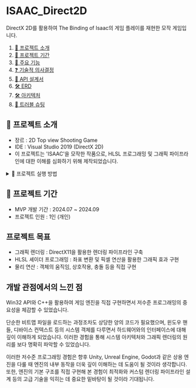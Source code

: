 # ISAAC_Direct2D
DirectX 2D를 활용하여 The Binding of Isaac의 게임 플레이를 재현한 모작 게임입니다.

1. [🔎 프로젝트 소개](#-프로젝트-소개)
2. [🎯 프로젝트 기간](#-프로젝트-기간)
3. [🚀 주요 기능](#-주요-기능)
4. [❓ 기술적 의사결정](#-기술적-의사결정)
5. [📃 API 설계서](#-api-설계서)
6. [🛠 ERD](#-erd)
7. [🛠 아키텍처](#-아키텍처)
8. [🚨 트러블 슈팅](#-트러블-슈팅)

## 🔎 프로젝트 소개
- 장르 : 2D Top view Shooting Game
- IDE : Visual Studio 2019 (DirectX 2D)
- 이 프로젝트는 'ISAAC'을 모작한 작품으로, HLSL 프로그래밍 및 그래픽 파이프라인에 대한 이해를 심화하기 위해 제작되었습니다.

<details>
  <summary>🎇 프로젝트 실행 방법</summary>

### 1️⃣ Git Clone
  ```bash
  git clone https://github.com/minhyeok1232/ISAAC_Direct2D.git
```

### 2️⃣ 파일 실행
ISAAC_Direct2D\DirectX2D_ISAAC 경로로 들어가서, DirectX2D.sln를 실행합니다.
</details>

## 🎯 프로젝트 기간
- MVP 개발 기간 : 2024.07 ~ 2024.09
- 프로젝트 인원 : 1인 (개인)

## 프로젝트 목표
- 그래픽 렌더링 : DirectX11을 활용한 렌더링 파이프라인 구축
- HLSL 셰이더 프로그래밍 : 좌표 변환 및 픽셀 연산을 활용한 그래픽 효과 구현
- 물리 연산 : 객체의 움직임, 상호작용, 충돌 등을 직접 구현


## 개발 관점에서의 느낀 점
Win32 API와 C++을 활용하여 게임 엔진을 직접 구현하면서 저수준 프로그래밍의 중요성을 체감할 수 있었습니다.

단순한 비트맵 파일을 로드하는 과정조차도 상당한 양의 코드가 필요했으며, 윈도우 핸들, 디바이스 컨텍스트 등의 시스템 객체를 다루면서 하드웨어와의 인터페이스에 대해 깊이 이해하게 되었습니다. 이러한 경험을 통해 시스템 아키텍처와 그래픽 렌더링의 원리를 보다 명확히 파악할 수 있었습니다.

이러한 저수준 프로그래밍 경험은 향후 Unity, Unreal Engine, Godot과 같은 상용 엔진을 다룰 때 엔진의 내부 동작을 더욱 깊이 이해하는 데 도움이 될 것이라 생각합니다. 또한, 엔진의 기본 구조를 직접 구현해 본 경험이 최적화와 커스텀 렌더링 파이프라인 설계 등의 고급 기술을 익히는 데 중요한 밑바탕이 될 것이라 기대됩니다.
